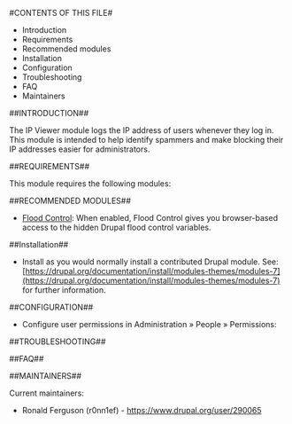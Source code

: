 #CONTENTS OF THIS FILE#

* Introduction
* Requirements
* Recommended modules
* Installation
* Configuration
* Troubleshooting
* FAQ
* Maintainers

##INTRODUCTION##

The IP Viewer module logs the IP address of users whenever they log in. This module is intended to help identify spammers
and make blocking their IP addresses easier for administrators.

##REQUIREMENTS##

This module requires the following modules:



##RECOMMENDED MODULES##

* [Flood Control](https://www.drupal.org/project/flood_control):
  When enabled, Flood Control gives you browser-based access to the hidden Drupal flood control variables.

##Installation##
 
* Install as you would normally install a contributed Drupal module. See:
  [https://drupal.org/documentation/install/modules-themes/modules-7](https://drupal.org/documentation/install/modules-themes/modules-7) for further information.

##CONFIGURATION##

* Configure user permissions in Administration » People » Permissions:


##TROUBLESHOOTING##


##FAQ##



##MAINTAINERS##

Current maintainers:

* Ronald Ferguson (r0nn1ef) - https://www.drupal.org/user/290065